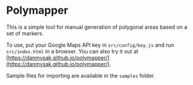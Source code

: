 # Polymapper

This is a simple tool for manual generation of polygonal areas based on a set of markers.

To use, put your Google Maps API key in `src/config/key.js` and run `src/index.html` in a browser. You can also try it out at [https://danmysak.github.io/polymapper/](https://danmysak.github.io/polymapper/).

Sample files for importing are available in the `samples` folder.